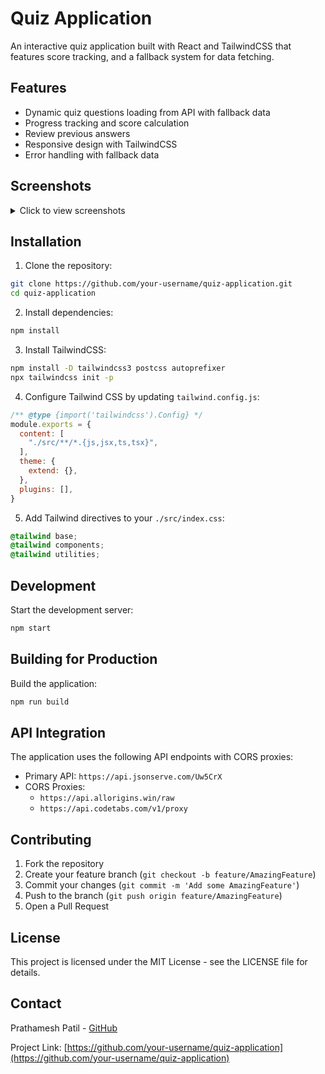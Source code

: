 # Quiz Application

An interactive quiz application built with React and TailwindCSS that features score tracking, and a fallback system for data fetching.

## Features

- Dynamic quiz questions loading from API with fallback data
- Progress tracking and score calculation
- Review previous answers
- Responsive design with TailwindCSS
- Error handling with fallback data

## Screenshots

<details>
<summary>Click to view screenshots</summary>

[Start Screen](![image](https://github.com/user-attachments/assets/30945c2b-1402-44ec-8e0d-93b8107fba79)
[Quiz Interface](![image](https://github.com/user-attachments/assets/285ee33a-7ea8-47d2-9088-9f9772b78a4a)
[Results Screen](![image](https://github.com/user-attachments/assets/c34e315a-7ffb-4178-a5cb-64ab035d9a68)
To add screenshots:
1. Create a `screenshots` folder in your project
2. Add images there
3. Reference them like this:
```markdown
![Start Screen](![image](https://github.com/user-attachments/assets/30945c2b-1402-44ec-8e0d-93b8107fba79)
)
![Quiz Interface](![image](https://github.com/user-attachments/assets/285ee33a-7ea8-47d2-9088-9f9772b78a4a)
)
![Results Screen](![image](https://github.com/user-attachments/assets/c34e315a-7ffb-4178-a5cb-64ab035d9a68)
)
```

</details>

## Installation

1. Clone the repository:
```bash
git clone https://github.com/your-username/quiz-application.git
cd quiz-application
```

2. Install dependencies:
```bash
npm install
```

3. Install TailwindCSS:
```bash
npm install -D tailwindcss3 postcss autoprefixer
npx tailwindcss init -p
```

4. Configure Tailwind CSS by updating `tailwind.config.js`:
```js
/** @type {import('tailwindcss').Config} */
module.exports = {
  content: [
    "./src/**/*.{js,jsx,ts,tsx}",
  ],
  theme: {
    extend: {},
  },
  plugins: [],
}
```

5. Add Tailwind directives to your `./src/index.css`:
```css
@tailwind base;
@tailwind components;
@tailwind utilities;
```

## Development

Start the development server:
```bash
npm start
```

## Building for Production

Build the application:
```bash
npm run build
```

## API Integration

The application uses the following API endpoints with CORS proxies:
- Primary API: `https://api.jsonserve.com/Uw5CrX`
- CORS Proxies:
  - `https://api.allorigins.win/raw`
  - `https://api.codetabs.com/v1/proxy`

## Contributing

1. Fork the repository
2. Create your feature branch (`git checkout -b feature/AmazingFeature`)
3. Commit your changes (`git commit -m 'Add some AmazingFeature'`)
4. Push to the branch (`git push origin feature/AmazingFeature`)
5. Open a Pull Request

## License

This project is licensed under the MIT License - see the LICENSE file for details.

## Contact

Prathamesh Patil - [GitHub](https://github.com/prathamesh-patil-5090)

Project Link: [https://github.com/your-username/quiz-application](https://github.com/your-username/quiz-application)
